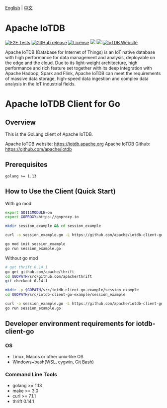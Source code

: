 <!--

    Licensed to the Apache Software Foundation (ASF) under one
    or more contributor license agreements.  See the NOTICE file
    distributed with this work for additional information
    regarding copyright ownership.  The ASF licenses this file
    to you under the Apache License, Version 2.0 (the
    "License"); you may not use this file except in compliance
    with the License.  You may obtain a copy of the License at

        http://www.apache.org/licenses/LICENSE-2.0

    Unless required by applicable law or agreed to in writing,
    software distributed under the License is distributed on an
    "AS IS" BASIS, WITHOUT WARRANTIES OR CONDITIONS OF ANY
    KIND, either express or implied.  See the License for the
    specific language governing permissions and limitations
    under the License.

-->
[English](./README.md) | [中文](./README_ZH.md)

# Apache IoTDB

[![E2E Tests](https://github.com/apache/iotdb-client-go/actions/workflows/e2e.yml/badge.svg)](https://github.com/apache/iotdb-client-go/actions/workflows/e2e.yml)
[![GitHub release](https://img.shields.io/github/release/apache/iotdb-client-go.svg)](https://github.com/apache/iotdb-client-go/releases)
[![License](https://img.shields.io/badge/license-Apache%202-4EB1BA.svg)](https://www.apache.org/licenses/LICENSE-2.0.html)
![](https://github-size-badge.herokuapp.com/apache/iotdb-client-go.svg)
![](https://img.shields.io/badge/platform-win10%20%7C%20macos%20%7C%20linux-yellow.svg)
[![IoTDB Website](https://img.shields.io/website-up-down-green-red/https/shields.io.svg?label=iotdb-website)](https://iotdb.apache.org/)


Apache IoTDB (Database for Internet of Things) is an IoT native database with high performance for 
data management and analysis, deployable on the edge and the cloud. Due to its light-weight 
architecture, high performance and rich feature set together with its deep integration with 
Apache Hadoop, Spark and Flink, Apache IoTDB can meet the requirements of massive data storage, 
high-speed data ingestion and complex data analysis in the IoT industrial fields.

# Apache IoTDB Client for Go

## Overview

This is the GoLang client of Apache IoTDB.

Apache IoTDB website: https://iotdb.apache.org
Apache IoTDB Github: https://github.com/apache/iotdb

## Prerequisites

    golang >= 1.13

## How to Use the Client (Quick Start)

With go mod

```sh
export GO111MODULE=on
export GOPROXY=https://goproxy.io

mkdir session_example && cd session_example

curl -o session_example.go -L https://github.com/apache/iotdb-client-go/raw/main/example/session_example.go

go mod init session_example
go run session_example.go
```

Without go mod

```sh
# get thrift 0.14.1
go get github.com/apache/thrift
cd $GOPATH/src/github.com/apache/thrift
git checkout 0.14.1

mkdir -p $GOPATH/src/iotdb-client-go-example/session_example
cd $GOPATH/src/iotdb-client-go-example/session_example

curl -o session_example.go -L https://github.com/apache/iotdb-client-go/raw/main/example/session_example.go
go run session_example.go
```

## Developer environment requirements for iotdb-client-go

### OS

* Linux, Macos or other unix-like OS
* Windows+bash(WSL, cygwin, Git Bash)

### Command Line Tools

* golang >= 1.13
* make >= 3.0
* curl >= 7.1.1
* thrift 0.14.1
